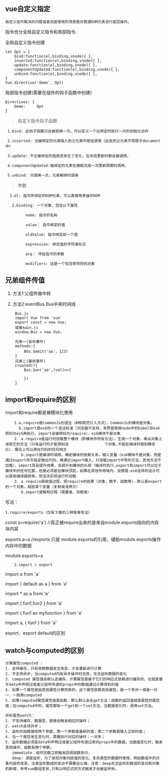 ## vue自定义指定 ##

	自定义指令解决的问题或者说是使用的场景是对普通DOM元素进行底层操作。

指令也分全局自定义指令和局部指令.
	
全局自定义指令创建
	
	let Opt = {
	    bind:function(el,binding,vnode){ },
	    inserted:function(el,binding,vnode){ },
	    update:function(el,binding,vnode){ },
	    componentUpdated:function(el,binding,vnode){ },
	    unbind:function(el,binding,vnode){ },
	}
	Vue.directive('demo', Opt)

局部指令创建(需要在组件的钩子函数中创建)

	Directives: {
	    Demo:     Opt
	}

> 自定义指令钩子函数

     1.bind: 此钩子函数只会被调用一次，可以定义一个在绑定时执行一次的初始化动作

     2.inserted: 当被绑定的元素插入到父元素中是低调用（此处的父元素不局限于document中）

     3.update: 不论被绑定的值是否发生了变化，在末班更新时都会被调用，

     4.componentUpdated:被绑定的元素在模板完成一次更新周期时调用，

     5.unbind: 只调用一次，元素解绑时调用

    
> 参数

      1.el: 指令所绑定的DOM元素，可以直接用来操作DOM

       2.binding: 一个对象，包含以下属性

             name: 指令的名称

             value： 指令绑定的值

             oldValue: 指令绑定前一个值

             expression: 绑定值的字符串形式

             arg： 传给指令的参数

             modifiers: 这是一个包含修饰符的对象


## 兄弟组件传值 ##

1. 方法1:父组件做中转
2. 方法2:eventBus Bus中央时间线

	    Bus.js
		import Vue from 'vue'
		export const = new Vue;
		或者main.js
		window.Bus = new Vue;

		兄弟一(发布事件)
		methods:{
			BUs.$emit('aa'，123)	
		}
		兄弟二(接收事件)
		created(){
			Bus.$on('aa',(val)=>{

			})
		}

## import和require的区别 ##

import和require都是被模块化使用
	
		1.a.require是CommonJs的语法（AMD规范引入方式），CommonJs的模块是对象。
		  b.import是es6的一个语法标准（浏览器不支持，本质是使用node中的babel将es6转码为es5再执行，import会被转码为require），es6模块不是对象
        2. a.require是运行时加载整个模块（即模块中所有方法），生成一个对象，再从对象上读取它的方法（只有运行时才能得到这                个对象,不能在编译时做到静态化），理论上可以用在代码的任何地方       
		   b.import是编译时调用，确定模块的依赖关系，输入变量（es6模块不是对象，而是通过export命令指定输出代码，再通过import输入，只加载import中导的方法，其他方法不加载），import具有提升效果，会提升到模块的头部（编译时执行,export和import可以位于模块中的任何位置，但是必须是在模块顶层，如果在其他作用域内，会报错.es6这样的设计可以提高编译器效率，但没法实现运行时加载 
		3. a.require是赋值过程，把require的结果（对象，数字，函数等），默认是export的一个对象，赋给某个变量（复制或浅拷贝）
           b.import是解构过程（需要谁，加载谁）
 写法：

	1.require/exports（仅有下面的三种简单写法）
	
   const    a=require('a')      //真正被require出来的是来自module.exports指向的内存块内容

   exports.a=a             //exports 只是 module.exports的引用，辅助module.exports操作内存中的数据

   module.exports=a
	
		2.import / export 
  import a from 'a'

  import { default as a  } from 'a'

  import  *  as a  from 'a'

  import { fun1,fun2 } from 'a'

  import { fun1 as myfunction  } from 'a'

  import a, { fun1  } from 'a'      


export、export default的区别         

## watch与computed的区别 ##

    计算属性computed : 
	1. 支持缓存，只有依赖数据发生改变，才会重新进行计算
	2. 不支持异步，当computed内有异步操作时无效，无法监听数据的变化
	3. computed 属性值会默认走缓存，计算属性是基于它们的响应式依赖进行缓存的，也就是基于data中声明过或者父组件传递的props中的数据通过计算得到的值
	4. 如果一个属性是由其他属性计算而来的，这个属性依赖其他属性，是一个多对一或者一对一，一般用computed
	5. 如果computed属性属性值是函数，那么默认会走get方法；函数的返回值就是属性的属性值；在computed中的，属性都有一个get和一个set方法，当数据变化时，调用set方法。

	侦听属性watch：
	1. 不支持缓存，数据变，直接会触发相应的操作；
	2. watch支持异步；
	3. 监听的函数接收两个参数，第一个参数是最新的值；第二个参数是输入之前的值；
	4. 当一个属性发生变化时，需要执行对应的操作；一对多；
	5. 监听数据必须是data中声明过或者父组件传递过来的props中的数据，当数据变化时，触发其他操作，函数有两个参数，
	   immediate：组件加载立即触发回调函数执行，
	   deep: 深度监听，为了发现对象内部值的变化，复杂类型的数据时使用，例如数组中的对象内容的改变，注意监听数组的变动不需要这么做。注意：deep无法监听到数组的变动和对象的新增，参考vue数组变异,只有以响应式的方式触发才会被监听到。

 

     

          

          






	
	
